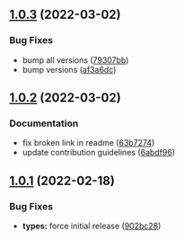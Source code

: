 ## [1.0.3](https://github.com/PolymathNetwork/signing-managers/compare/@polymathnetwork/signing-manager-types@1.0.2...@polymathnetwork/signing-manager-types@1.0.3) (2022-03-02)


### Bug Fixes

* bump all versions ([79307bb](https://github.com/PolymathNetwork/signing-managers/commit/79307bb7aa18ef8abdd94865da7eed53997fe267))
* bump versions ([af3a6dc](https://github.com/PolymathNetwork/signing-managers/commit/af3a6dc9336bfa5d9d5fbe14d91165d056567165))

## [1.0.2](https://github.com/PolymathNetwork/signing-managers/compare/@polymathnetwork/signing-manager-types@1.0.1...@polymathnetwork/signing-manager-types@1.0.2) (2022-03-02)


### Documentation

* fix broken link in readme ([63b7274](https://github.com/PolymathNetwork/signing-managers/commit/63b7274e78b99a712d5a92c3add52f067ba2cec8))
* update contribution guidelines ([6abdf96](https://github.com/PolymathNetwork/signing-managers/commit/6abdf96151f69584824a050e0bef13de0338acde))

## [1.0.1](https://github.com/PolymathNetwork/signing-managers/compare/@polymathnetwork/signing-manager-types@1.0.0...@polymathnetwork/signing-manager-types@1.0.1) (2022-02-18)


### Bug Fixes

* **types:** force initial release ([902bc28](https://github.com/PolymathNetwork/signing-managers/commit/902bc2858e6ae3078126357a9d9d7e352866e180))
